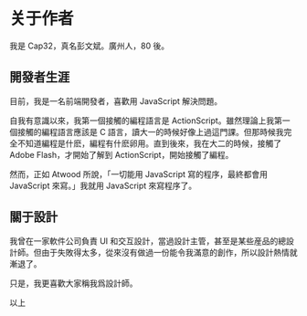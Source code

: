 # 关于作者

我是 Cap32，真名彭文斌。廣州人，80 後。

## 開發者生涯

目前，我是一名前端開發者，喜歡用 JavaScript 解決問題。

自我有意識以來，我第一個接觸的編程語言是 ActionScript。雖然理論上我第一個接觸的編程語言應該是 C 語言，讀大一的時候好像上過這門課。但那時候我完全不知道編程是什麽，編程有什麽卵用。直到後來，我在大二的時候，接觸了 Adobe Flash，才開始了解到 ActionScript，開始接觸了編程。

然而，正如 Atwood 所說，「一切能用 JavaScript 寫的程序，最終都會用 JavaScript 來寫。」我就用 JavaScript 來寫程序了。

## 關于設計

我曾在一家軟件公司負責 UI 和交互設計，當過設計主管，甚至是某些産品的總設計師。但由于失敗得太多，從來沒有做過一份能令我滿意的創作，所以設計熱情就漸退了。

只是，我更喜歡大家稱我爲設計師。

以上
